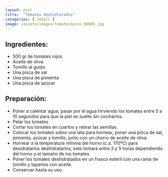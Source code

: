 ```yaml
---
layout: post
title:  "Tomates deshidratados"
categories: [ Jekyll ]
image: /assets/images/tomatesSecos_00005.jpg
---
```


## Ingredientes:

- 500 gr de tomates rojos
- Aceite de oliva
- Tomillo al gusto
- Una pisca de sal
- Una pisca de pimienta
- Una pisca de azúcar
    
## Preparación:

- Poner a calentar agua, pasar por el agua hirviendo los tomates entre 5 a 10 segundos para que la piel se suelte sin cocinarlos.
- Pelar los tomates
- Cortar los tomates en cuartos y retirar las semillas.
- Colocar los  tomates sobre una lata para hornear, poner una pizca de sal, pimienta, azúcar y tomillo, junto con un chorro de aceite de oliva.
- Hornear a la temperatura mínima del horno (c.a. 170ºC) para desidratarlos deshidratarlos, esto tomará entre 3 y 5 horas dependiendo del horno y el tamaño de los tomates.
 - Poner los tomates deshidratados en un frasco estéril con una rama de tomillo y taparlos con aceite. 
- Conservar hasta su uso.








